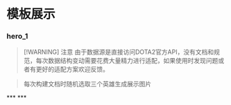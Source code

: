 # 模板展示
### hero_1
> [!WARNING] 注意
> 由于数据源是直接访问DOTA2官方API，没有文档和规范，每次数据结构变动需要花费大量精力进行适配，如果使用时发现问题或者有更好的适配方案欢迎反馈。

> 每次构建文档时随机选取三个英雄生成展示图片  

<ImageViewer src="generated/hero_1-0.png" />
***
<ImageViewer src="generated/hero_1-1.png" />
***
<ImageViewer src="generated/hero_1-2.png" />
